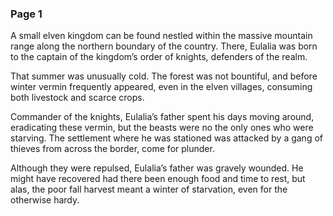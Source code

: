 ### Page 1

A small elven kingdom can be found nestled within the massive mountain range along the northern boundary of the country.  There, Eulalia was born to the captain of the kingdom’s order of knights, defenders of the realm.

That summer was unusually cold. The forest was not bountiful, and before winter vermin frequently appeared, even in the elven villages, consuming both livestock and scarce crops.

Commander of the knights, Eulalia’s father spent his days moving around, eradicating these vermin, but the beasts were no the only ones who were starving. The settlement where he was stationed was attacked by a gang of thieves from across the border, come for plunder.

Although they were repulsed, Eulalia’s father was gravely wounded. He might have recovered had there been enough food and time to rest, but alas, the poor fall harvest meant a winter of starvation, even for the otherwise hardy.